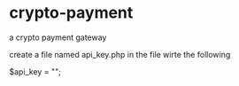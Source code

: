# crypto-payment
a crypto payment gateway

create a file named api_key.php
in the file wirte the following


$api_key = "";

